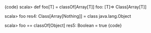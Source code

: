 {code}
scala> def foo[T] = classOf[Array[T]]
foo: [T]=> Class[Array[T]]

scala> foo
res4: Class[Array[Nothing]] = class java.lang.Object

scala> foo == classOf[Object]
res5: Boolean = true
{code}
